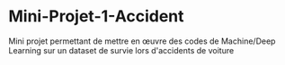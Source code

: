 # Mini-Projet-1-Accident
Mini projet permettant de mettre en œuvre des codes de Machine/Deep Learning sur un dataset de survie lors d'accidents de voiture
